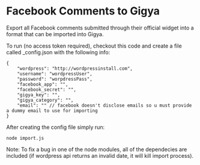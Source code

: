 Facebook Comments to Gigya
===============

Export all Facebook comments submitted through their official widget into a format that can be imported into Gigya.

To run (no access token required), checkout this code and create a file called _config.json with the following info:

	{
		"wordpress": "http://wordpressinstall.com",
		"username": "wordpressUser",
		"password": "worpdressPass",
		"facebook_app": "",
		"facebook_secret": "",
		"gigya_key": "",
		"gigya_category": "",
		"email": "" // facebook doesn't disclose emails so u must provide a dummy email to use for importing
	}

After creating the config file simply run:

	node import.js

Note: To fix a bug in one of the node modules, all of the dependecies are included (if wordpress api returns an invalid date, it will kill import process).
